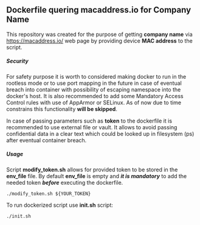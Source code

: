 ## Dockerfile quering macaddress.io for Company Name

This repository was created for the purpose of getting **company name** via https://macaddress.io/ web page by providing device **MAC address** to the script.

##### Security

For safety purpose it is worth to considered  making  docker to run in the rootless mode or to use port mapping in the future in case of eventual breach into container with possibility of escaping namespace into the docker's host.
It is also recommended to add some Mandatory Access Control rules with use of AppArmor or SELinux.
As of now due to time constrains this functionality **will be skipped**.

In case of passing parameters such as **token** to the dockerfile it is recommended to use external file or vault.
It allows to avoid passing confidential data in a clear text which could be looked up in filesystem (ps) after eventual container breach.

##### Usage

Script **modify_token.sh** allows for provided token to be stored in the **env_file** file.
By default **env_file** is empty and ***it is mandatory*** to add the needed token ***before*** executing the dockerfile.

`./modify_token.sh ${YOUR_TOKEN}`

To run dockerized script use **init.sh** script:

`./init.sh`
